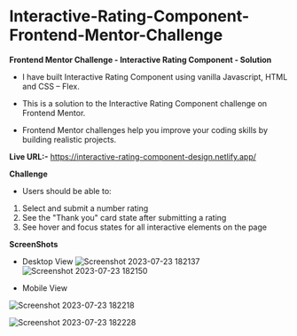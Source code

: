 # Interactive-Rating-Component-Frontend-Mentor-Challenge
**Frontend Mentor Challenge - Interactive Rating Component - Solution**

- I have built Interactive Rating Component using vanilla Javascript, HTML and CSS – Flex.
+ This is a solution to the Interactive Rating Component challenge on Frontend Mentor.
* Frontend Mentor challenges help you improve your coding skills by building realistic projects.
  
**Live URL:-** https://interactive-rating-component-design.netlify.app/

**Challenge**
- Users should be able to:
1. Select and submit a number rating
2. See the "Thank you" card state after submitting a rating
3. See hover and focus states for all interactive elements on the page

**ScreenShots**

- Desktop View
  ![Screenshot 2023-07-23 182137](https://github.com/aratidsa/Interactive-Rating-Component-Frontend-Mentor-Challenge/assets/128802362/5b4884bc-cd56-46c3-8a6c-2085d7d2dfb6)
  ![Screenshot 2023-07-23 182150](https://github.com/aratidsa/Interactive-Rating-Component-Frontend-Mentor-Challenge/assets/128802362/360982da-dded-4a8b-a703-81493c9d7a44)

- Mobile View

![Screenshot 2023-07-23 182218](https://github.com/aratidsa/Interactive-Rating-Component-Frontend-Mentor-Challenge/assets/128802362/74af9abf-6b65-4c74-9101-b44757d33549)

![Screenshot 2023-07-23 182228](https://github.com/aratidsa/Interactive-Rating-Component-Frontend-Mentor-Challenge/assets/128802362/26f62592-40c0-4fc3-923a-10da98f9612e)

  
